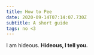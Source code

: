 ```yaml
---
title: How to Pee
date: 2020-09-14T07:14:07.730Z
subtitle: A short guide
tags: no <3
---
```

I am hideous. **Hideous, I tell you.**
